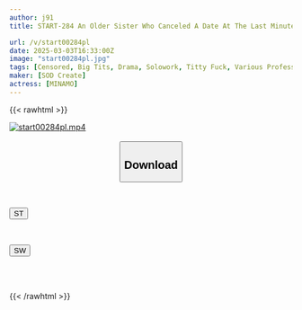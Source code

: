 ```yaml
---
author: j91
title: START-284 An Older Sister Who Canceled A Date At The Last Minute And Had To Take Care Of Her Sick Younger Brother Is In A Bad Mood, But She Cums Over And Over Again With A Big Ass Cowgirl Press That Shows Off Her Anus. Minamo

url: /v/start00284pl
date: 2025-03-03T16:33:00Z
image: "start00284pl.jpg"
tags: [Censored, Big Tits, Drama, Solowork, Titty Fuck, Various Professions]
maker: [SOD Create]
actress: [MINAMO]
---
```



{{< rawhtml >}}

<div class="video" data-videoid="DWB34vWojwtkrmv">
    <a href="javascript:;">
        <img src="/v/start00284pl/start00284pl.jpg" width="WIDTH" height="HEIGHT" alt="start00284pl.mp4" loading="lazy">
    </a>
</div>

<script type="text/javascript" src="https://j91.asia/asset/on-demand-st.js"></script>

<br>
  <link rel="stylesheet" href="https://j91.asia/asset/bs5.css">
  
  <center>
  <button class="btn btn-primary" type="button" data-bs-toggle="collapse" data-bs-target=".multi-collapse" aria-expanded="false" aria-controls="multiCollapseExample1 multiCollapseExample2"><h2>Download</h2></button></center>
</p>
<div class="row">
  <div class="col">
    <div class="collapse multi-collapse" id="multiCollapseExample1">
      <div class="card card-body">
	      	      <br>
<div class="buttons">  
<p><a href="/v/start00284pl/st.html" target="_blank"><button class="btn-hover color-3"><i class="fa fa-download"></i> ST</button></a></p></div>
    </div>
  </div>
</div>
  <div class="col">
    <div class="collapse multi-collapse" id="multiCollapseExample2">
      <div class="card card-body">
	      <br>
<div class="buttons">
<p><a href="/v/start00284pl/sw.html" target="_blank"><button class="btn-hover color-2"><i class="fa fa-download"></i> SW</button></a></p></div>
<br><br>
      </div>
    </div>
  </div>
</div>

{{< /rawhtml >}}